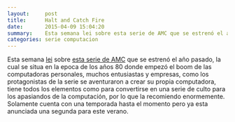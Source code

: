 ```yaml
---
layout:     post
title:      Halt and Catch Fire
date:       2015-04-09 15:04:20
summary:    Esta semana lei sobre esta serie de AMC que se estrenó el año pasado, la cual se situa en la epoco de los años 80 donde empezó el boom de las computadoras personales.
categories: serie computacion
---
```


Esta semana [lei](https://geekytheory.com/un-referente-geek-cameron-howe/) sobre [esta serie de AMC](http://www.amctv.com/shows/halt-and-catch-fire) que se estrenó el año pasado, la cual se situa en la epoca de los años 80 donde empezó el boom de las computadoras personales, muchos entusiastas y empresas, como los protagonistas de la serie se aventuraron a crear su propia computadora, tiene todos los elementos como para convertirse en una serie de culto para los apasiandos de la computación, por lo que la recomiendo enormemente. Solamente cuenta con una temporada hasta el momento pero ya esta anunciada una segunda para este verano.

